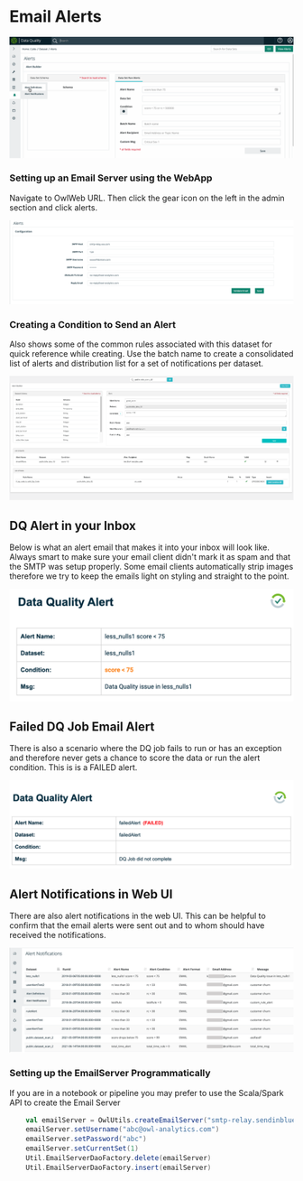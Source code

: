# Email Alerts

![](../.gitbook/assets/alerts.gif)

### Setting up an Email Server using the WebApp

Navigate to OwlWeb URL.  Then click the gear icon on the left in the admin section and click alerts.

![](../.gitbook/assets/dq-alert-email-server.png)

### Creating a Condition to Send an Alert

Also shows some of the common rules associated with this dataset for quick reference while creating. Use the batch name to create a consolidated list of alerts and distribution list for a set of notifications per dataset.

![](<../.gitbook/assets/Screen Shot 2020-07-27 at 9.14.20 PM.png>)

## DQ Alert in your Inbox

Below is what an alert email that makes it into your inbox will look like.  Always smart to make sure your email client didn't mark it as spam and that the SMTP was setup properly.  Some email clients automatically strip images therefore we try to keep the emails light on styling and straight to the point.

![](<../.gitbook/assets/Screen Shot 2021-08-11 at 9.46.48 PM.png>)

## Failed DQ Job Email Alert

There is also a scenario where the DQ job fails to run or has an exception and therefore never gets a chance to score the data or run the alert condition.  This is is a FAILED alert.

![](<../.gitbook/assets/Screen Shot 2021-08-25 at 10.07.43 AM.png>)

## Alert Notifications in Web UI

There are also alert notifications in the web UI.  This can be helpful to confirm that the email alerts were sent out and to whom should have received the notifications.&#x20;

![](<../.gitbook/assets/Screen Shot 2021-08-12 at 8.03.07 AM.png>)

### Setting up the EmailServer Programmatically

If you are in a notebook or pipeline you may prefer to use the Scala/Spark API to create the Email Server&#x20;

```scala
    val emailServer = OwlUtils.createEmailServer("smtp-relay.sendinblue.com", 587)
    emailServer.setUsername("abc@owl-analytics.com")
    emailServer.setPassword("abc")
    emailServer.setCurrentSet(1)
    Util.EmailServerDaoFactory.delete(emailServer)
    Util.EmailServerDaoFactory.insert(emailServer)
```
